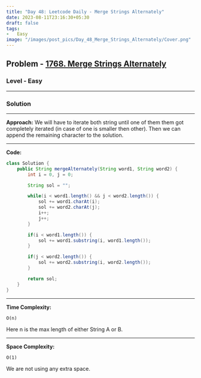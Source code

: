 ```yaml
---
title: "Day 48: Leetcode Daily - Merge Strings Alternately"
date: 2023-08-11T23:16:30+05:30
draft: false
tags:
-   Easy
image: "/images/post_pics/Day_48_Merge_Strings_Alternately/Cover.png"
---
```



## Problem - [1768. Merge Strings Alternately](https://leetcode.com/problems/merge-strings-alternately/)

### Level - Easy
---

### Solution

---
**Approach:**
We will have to iterate both string until one of them them got completely iterated (in case of one is smaller then other).
Then we can append the remaining character to the solution.

---

**Code:**

```java
class Solution {
    public String mergeAlternately(String word1, String word2) {
        int i = 0, j = 0;

        String sol = "";

        while(i < word1.length() && j < word2.length()) {
            sol += word1.charAt(i);
            sol += word2.charAt(j);
            i++;
            j++;           
        }

        if(i < word1.length()) {
            sol += word1.substring(i, word1.length());
        }

        if(j < word2.length()) {
            sol += word2.substring(i, word2.length());
        }

        return sol;
    }
}

```
---

**Time Complexity:**
```
O(n)
```
Here n is the max length of either String A or B. 

---

**Space Complexity:**
```
O(1)
```
We are not using any extra space.


